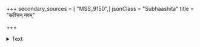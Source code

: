 +++
secondary_sources = [ "MSS_9150",]
jsonClass = "Subhaashita"
title = "कश्चिन् नवम्"

+++

<details><summary>Text</summary>

कश्चिन् नवं पल्लवमाददाति कश्चित् प्रसूनानि फलानि कश्चित्।  
परं करालेऽस्य निदाघकाले मूले न दाता सलिलस्य कश्चित्॥
</details>
